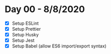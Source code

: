 # Day 00 - 8/8/2020

- [x] Setup ESLint
- [x] Setup Prettier
- [x] Setup Husky
- [x] Setup Jest
- [x] Setup Babel (allow ES6 import/export syntax)
